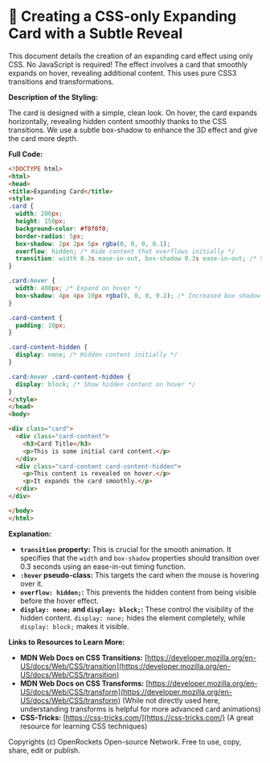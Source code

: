 # 🐞 Creating a CSS-only Expanding Card with a Subtle Reveal


This document details the creation of an expanding card effect using only CSS.  No JavaScript is required!  The effect involves a card that smoothly expands on hover, revealing additional content. This uses pure CSS3 transitions and transformations.

**Description of the Styling:**

The card is designed with a simple, clean look.  On hover, the card expands horizontally, revealing hidden content smoothly thanks to the CSS transitions. We use a subtle box-shadow to enhance the 3D effect and give the card more depth.


**Full Code:**

```html
<!DOCTYPE html>
<html>
<head>
<title>Expanding Card</title>
<style>
.card {
  width: 200px;
  height: 150px;
  background-color: #f0f0f0;
  border-radius: 5px;
  box-shadow: 2px 2px 5px rgba(0, 0, 0, 0.1);
  overflow: hidden; /* Hide content that overflows initially */
  transition: width 0.3s ease-in-out, box-shadow 0.3s ease-in-out; /* Smooth transition for width and box shadow */
}

.card:hover {
  width: 400px; /* Expand on hover */
  box-shadow: 4px 4px 10px rgba(0, 0, 0, 0.2); /* Increased box shadow on hover */
}

.card-content {
  padding: 10px;
}

.card-content-hidden {
  display: none; /* Hidden content initially */
}

.card:hover .card-content-hidden {
  display: block; /* Show hidden content on hover */
}
</style>
</head>
<body>

<div class="card">
  <div class="card-content">
    <h3>Card Title</h3>
    <p>This is some initial card content.</p>
  </div>
  <div class="card-content card-content-hidden">
    <p>This content is revealed on hover.</p>
    <p>It expands the card smoothly.</p>
  </div>
</div>

</body>
</html>
```

**Explanation:**

* **`transition` property:** This is crucial for the smooth animation.  It specifies that the `width` and `box-shadow` properties should transition over 0.3 seconds using an ease-in-out timing function.
* **`:hover` pseudo-class:** This targets the card when the mouse is hovering over it.
* **`overflow: hidden;`:** This prevents the hidden content from being visible before the hover effect.
* **`display: none;` and `display: block;`:**  These control the visibility of the hidden content.  `display: none;` hides the element completely, while `display: block;` makes it visible.

**Links to Resources to Learn More:**

* **MDN Web Docs on CSS Transitions:** [https://developer.mozilla.org/en-US/docs/Web/CSS/transition](https://developer.mozilla.org/en-US/docs/Web/CSS/transition)
* **MDN Web Docs on CSS Transforms:** [https://developer.mozilla.org/en-US/docs/Web/CSS/transform](https://developer.mozilla.org/en-US/docs/Web/CSS/transform) (While not directly used here, understanding transforms is helpful for more advanced card animations)
* **CSS-Tricks:**  [https://css-tricks.com/](https://css-tricks.com/) (A great resource for learning CSS techniques)


Copyrights (c) OpenRockets Open-source Network. Free to use, copy, share, edit or publish.

